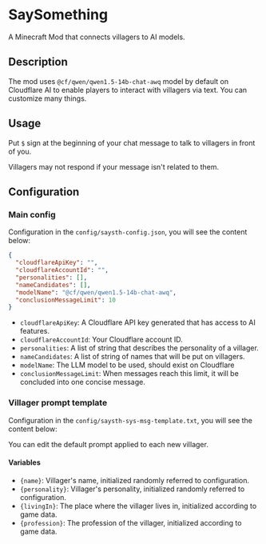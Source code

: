 # SaySomething

A Minecraft Mod that connects villagers to AI models.

## Description

The mod uses `@cf/qwen/qwen1.5-14b-chat-awq` model by default on Cloudflare AI
to enable players to interact with villagers via text. You can customize many things.

## Usage

Put `$` sign at the beginning of your chat message
to talk to villagers in front of you.

Villagers may not respond if your message isn't related to them.

## Configuration

### Main config

Configuration in the `config/saysth-config.json`, you will see the content below:

```json
{
  "cloudflareApiKey": "",
  "cloudflareAccountId": "",
  "personalities": [],
  "nameCandidates": [],
  "modelName": "@cf/qwen/qwen1.5-14b-chat-awq",
  "conclusionMessageLimit": 10
}
```

- `cloudflareApiKey`: A Cloudflare API key generated that has access to AI features.
- `cloudflareAccountId`: Your Cloudflare account ID.
- `personalities`: A list of string that describes the personality of a villager.
- `nameCandidates`: A list of string of names that will be put on villagers.
- `modelName`: The LLM model to be used, should exist on Cloudflare
- `conclusionMessageLimit`: When messages reach this limit, it will be concluded into one concise message.

### Villager prompt template

Configuration in the `config/saysth-sys-msg-template.txt`, you will see the content below:

You can edit the default prompt applied to each new villager.

#### Variables

- `{name}`: Villager's name, initialized randomly referred to configuration.
- `{personality}`: Villager's personality, initialized randomly referred to configuration.
- `{livingIn}`: The place where the villager lives in, initialized according to game data.
- `{profession}`: The profession of the villager, initialized according to game data.
